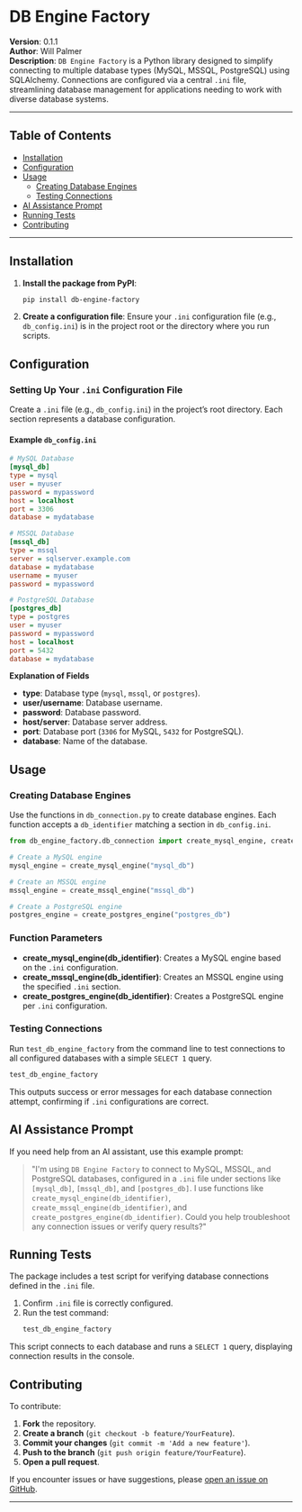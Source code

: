 # DB Engine Factory

**Version**: 0.1.1  
**Author**: Will Palmer  
**Description**: `DB Engine Factory` is a Python library designed to simplify connecting to multiple database types (MySQL, MSSQL, PostgreSQL) using SQLAlchemy. Connections are configured via a central `.ini` file, streamlining database management for applications needing to work with diverse database systems.

---

## Table of Contents

- [Installation](#installation)
- [Configuration](#configuration)
- [Usage](#usage)
  - [Creating Database Engines](#creating-database-engines)
  - [Testing Connections](#testing-connections)
- [AI Assistance Prompt](#ai-assistance-prompt)
- [Running Tests](#running-tests)
- [Contributing](#contributing)

---

## Installation

1. **Install the package from PyPI**:
   ```bash
   pip install db-engine-factory
   ```

2. **Create a configuration file**: Ensure your `.ini` configuration file (e.g., `db_config.ini`) is in the project root or the directory where you run scripts.

## Configuration

### Setting Up Your `.ini` Configuration File

Create a `.ini` file (e.g., `db_config.ini`) in the project’s root directory. Each section represents a database configuration.

#### Example `db_config.ini`

```ini
# MySQL Database
[mysql_db]
type = mysql
user = myuser
password = mypassword
host = localhost
port = 3306
database = mydatabase

# MSSQL Database
[mssql_db]
type = mssql
server = sqlserver.example.com
database = mydatabase
username = myuser
password = mypassword

# PostgreSQL Database
[postgres_db]
type = postgres
user = myuser
password = mypassword
host = localhost
port = 5432
database = mydatabase
```

**Explanation of Fields**

- **type**: Database type (`mysql`, `mssql`, or `postgres`).
- **user/username**: Database username.
- **password**: Database password.
- **host/server**: Database server address.
- **port**: Database port (`3306` for MySQL, `5432` for PostgreSQL).
- **database**: Name of the database.

## Usage

### Creating Database Engines

Use the functions in `db_connection.py` to create database engines. Each function accepts a `db_identifier` matching a section in `db_config.ini`.

```python
from db_engine_factory.db_connection import create_mysql_engine, create_mssql_engine, create_postgres_engine

# Create a MySQL engine
mysql_engine = create_mysql_engine("mysql_db")

# Create an MSSQL engine
mssql_engine = create_mssql_engine("mssql_db")

# Create a PostgreSQL engine
postgres_engine = create_postgres_engine("postgres_db")
```

### Function Parameters

- **create_mysql_engine(db_identifier)**: Creates a MySQL engine based on the `.ini` configuration.
- **create_mssql_engine(db_identifier)**: Creates an MSSQL engine using the specified `.ini` section.
- **create_postgres_engine(db_identifier)**: Creates a PostgreSQL engine per `.ini` configuration.

### Testing Connections

Run `test_db_engine_factory` from the command line to test connections to all configured databases with a simple `SELECT 1` query.

```bash
test_db_engine_factory
```

This outputs success or error messages for each database connection attempt, confirming if `.ini` configurations are correct.

## AI Assistance Prompt

If you need help from an AI assistant, use this example prompt:

> "I'm using `DB Engine Factory` to connect to MySQL, MSSQL, and PostgreSQL databases, configured in a `.ini` file under sections like `[mysql_db]`, `[mssql_db]`, and `[postgres_db]`. I use functions like `create_mysql_engine(db_identifier)`, `create_mssql_engine(db_identifier)`, and `create_postgres_engine(db_identifier)`. Could you help troubleshoot any connection issues or verify query results?"

## Running Tests

The package includes a test script for verifying database connections defined in the `.ini` file.

1. Confirm `.ini` file is correctly configured.
2. Run the test command:
   ```bash
   test_db_engine_factory
   ```

This script connects to each database and runs a `SELECT 1` query, displaying connection results in the console.

## Contributing

To contribute:

1. **Fork** the repository.
2. **Create a branch** (`git checkout -b feature/YourFeature`).
3. **Commit your changes** (`git commit -m 'Add a new feature'`).
4. **Push to the branch** (`git push origin feature/YourFeature`).
5. **Open a pull request**.

If you encounter issues or have suggestions, please [open an issue on GitHub](https://github.com/skyblue-will/db_engine_factory/issues).

--- 
